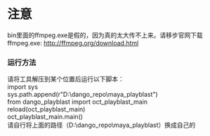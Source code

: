 # 注意

bin里面的ffmpeg.exe是假的，因为真的太大传不上来。请移步官网下载ffmpeg.exe:
http://ffmpeg.org/download.html

### 运行方法
请将工具解压到某个位置后运行以下脚本：  
import sys  
sys.path.append(r"D:\dango_repo\maya_playblast")  
from dango_playblast import oct_playblast_main  
reload(oct_playblast_main)  
oct_playblast_main.main()  
请自行将上面的路径（D:\dango_repo\maya_playblast）换成自己的  

